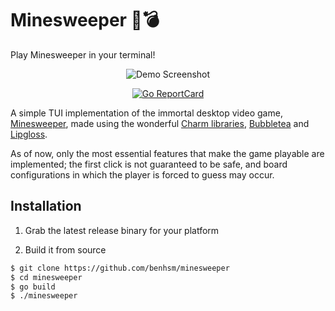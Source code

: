
# Minesweeper 🚩💣

Play Minesweeper in your terminal!

<p align="center">
    <img src="https://i.postimg.cc/L5GGYZYG/demo.png" alt="Demo Screenshot">
</p>

<p align="center">
    <a href="https://goreportcard.com/report/github.com/benhsm/minesweeper"><img src="https://goreportcard.com/badge/benhsm/minesweeper" alt="Go ReportCard"></a>
</p>

A simple TUI implementation of the immortal desktop video game,
[Minesweeper](https://en.wikipedia.org/wiki/Minesweeper_(video_game)), made
using the wonderful [Charm libraries](https://charm.sh/libs/),
[Bubbletea](https://github.com/charmbracelet/bubbletea) and
[Lipgloss](https://github.com/charmbracelet/lipgloss).

As of now, only the most essential features that make the game playable are
implemented; the first click is not guaranteed to be safe, and board
configurations in which the player is forced to guess may occur.

## Installation

1. Grab the latest release binary for your platform

2. Build it from source

```sh
$ git clone https://github.com/benhsm/minesweeper
$ cd minesweeper
$ go build
$ ./minesweeper
```
